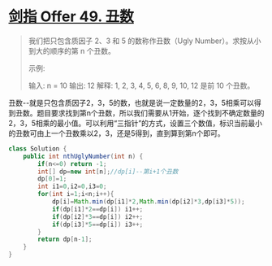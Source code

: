 # [剑指 Offer 49. 丑数](https://leetcode-cn.com/problems/chou-shu-lcof/)

>我们把只包含质因子 2、3 和 5 的数称作丑数（Ugly Number）。求按从小到大的顺序的第 n 个丑数。
>
> 示例:
>
>输入: n = 10
>输出: 12
>解释: 1, 2, 3, 4, 5, 6, 8, 9, 10, 12 是前 10 个丑数。

丑数--就是只包含质因子2，3，5的数，也就是说一定数量的2，3，5相乘可以得到丑数。题目要求找到第n个丑数，所以我们需要从1开始，逐个找到不确定数量的2，3，5相乘的最小值。可以利用“三指针”的方式，设置三个数值，标识当前最小的丑数可由上一个丑数乘以2，3，还是5得到，直到算到第n个即可。

~~~java
class Solution {
    public int nthUglyNumber(int n) {
        if(n<=0) return -1;
        int[] dp=new int[n];//dp[i]--第i+1个丑数
        dp[0]=1;
        int i1=0,i2=0,i3=0;
        for(int i=1;i<n;i++){
            dp[i]=Math.min(dp[i1]*2,Math.min(dp[i2]*3,dp[i3]*5));
            if(dp[i1]*2==dp[i]) i1++;
            if(dp[i2]*3==dp[i]) i2++;
            if(dp[i3]*5==dp[i]) i3++;
        }
        return dp[n-1];
    }
}
~~~